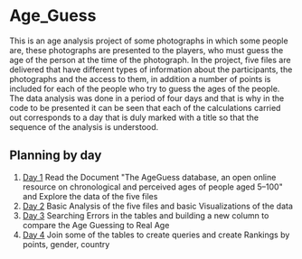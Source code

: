 # Age_Guess
This is an age analysis project of some photographs in which some people are, these photographs are presented to the players, who must guess the age of the person at the time of the photograph.
In the project, five files are delivered that have different types of information about the participants, the photographs and the access to them, in addition a number of points is included for each of the people who try to guess the ages of the people.
The data analysis was done in a period of four days and that is why in the code to be presented it can be seen that each of the calculations carried out corresponds to a day that is duly marked with a title so that the sequence of the analysis is understood.

## Planning by day

1. [Day 1](#markdown-header-my-first-title)
Read the Document "The AgeGuess database, an open online resource on chronological and perceived ages of people aged 5–100" and Explore the data of the five files
2. [Day 2](#markdown-header-my-second-title)
Basic Analysis of the five files and basic Visualizations of the data
3. [Day 3](#markdown-header-my-third-title)
Searching Errors in the tables and building a new column to compare the Age Guessing to Real Age 
4. [Day 4](#markdown-header-my-forth-title)
Join some of the tables to create queries and create Rankings by points, gender, country 
